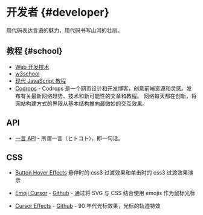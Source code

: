 # 开发者 {#developer}

用代码表达言语的魅力，用代码书写山河的壮丽。

## 教程 {#school}

- [Web 开发技术](https://developer.mozilla.org/zh-CN/docs/Web/)
- [w3school](https://www.w3school.com.cn/index.html)
- [现代 JavaScript 教程](https://zh.javascript.info/)
- [Codrops](https://tympanus.net/codrops/) - Codrops 是一个网页设计和开发博客，创意前端资源和灵感。发布有关最新网络趋势、技术和新可能性的文章和教程。
  网络每天都在创新，将网站构建方式的界限从基本结构推向最微妙的交互效果。

## API

- [一言 API](https://developer.hitokoto.cn/) - 所谓一言（ヒトコト），即一句话。

## CSS

- [Button Hover Effects](https://www.html5tricks.com/demo/css3-hover-buttons/index.html) 悬停时的 css3 过渡效果和单击时的 css3 过渡效果演示

- [Emoji Cursor](https://www.emojicursor.app/) - [Github](https://github.com/kylekelly/emoji-cursor) - 通过将 SVG 与 CSS 结合使用 emojis 作为鼠标光标
- [Cursor Effects](https://tholman.com/cursor-effects/) - [Github](https://github.com/tholman/cursor-effects) - 90 年代光标效果，光标的轨迹特效
